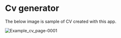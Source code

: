 # Cv generator
The below image is sample of CV created with this app.



![Example_cv_page-0001](https://github.com/tomaszkurcon/cv_generator/assets/94757005/0faa9331-ad5e-4025-8dab-3655a793fe60)
